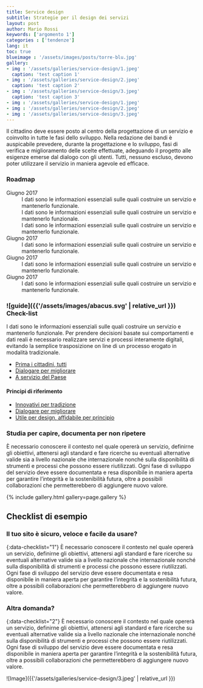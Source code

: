 ```yaml
---
title: Service design
subtitle: Strategie per il design dei servizi
layout: post
author: Mario Rossi
keywords: ['argomento 1']
categories : ['tendenze']
lang: it
toc: true
blueimage : '/assets/images/posts/torre-blu.jpg' 
gallery: 
- img : '/assets/galleries/service-design/1.jpeg'
  caption: 'test caption 1'
- img : '/assets/galleries/service-design/2.jpeg'
  caption: 'test caption 2'
- img : '/assets/galleries/service-design/3.jpeg'
  caption: 'test caption 3'
- img : '/assets/galleries/service-design/1.jpeg'
- img : '/assets/galleries/service-design/2.jpeg'
- img : '/assets/galleries/service-design/3.jpeg'
---
```


Il cittadino deve essere posto al centro della progettazione di un servizio e coinvolto in tutte le fasi dello sviluppo. Nella redazione dei bandi è auspicabile prevedere, durante la progettazione e lo sviluppo, fasi di verifica e miglioramento delle
scelte effettuate, adeguando il progetto alle esigenze emerse dal dialogo con gli utenti. Tutti, nessuno escluso, devono poter utilizzare il servizio in maniera agevole ed efficace.

### Roadmap

<dl class="Roadmap">
<dt>Giugno 2017</dt>
<dd>I dati sono le informazioni essenziali sulle quali costruire un servizio e mantenerlo funzionale.</dd>
<dd>I dati sono le informazioni essenziali sulle quali costruire un servizio e mantenerlo funzionale.</dd>
<dd>I dati sono le informazioni essenziali sulle quali costruire un servizio e mantenerlo funzionale.</dd>
<dt>Giugno 2017</dt>
<dd>I dati sono le informazioni essenziali sulle quali costruire un servizio e mantenerlo funzionale.</dd>
<dt>Giugno 2017</dt>
<dd>I dati sono le informazioni essenziali sulle quali costruire un servizio e mantenerlo funzionale.</dd>
<dt>Giugno 2017</dt>
<dd>I dati sono le informazioni essenziali sulle quali costruire un servizio e mantenerlo funzionale.</dd>
</dl>


### ![guide]({{'/assets/images/abacus.svg' | relative_url }}) Check-list

I dati sono le informazioni essenziali sulle quali costruire un servizio e mantenerlo funzionale. Per prendere decisioni basate sui comportamenti e dati reali è necessario realizzare servizi e processi interamente digitali, evitando la semplice trasposizione
on line di un processo erogato in modalità tradizionale.

- [Prima i cittadini, tutti](#prima-i-cittadini)
- [Dialogare per migliorare](#dialogare-per-migliorare)
- [A servizio del Paese](#a-servizio-paese)

#### Principi di riferimento

- [Innovativi per tradizione](#innovativi-per-tradizione)
- [Dialogare per migliorare](#dialogare-per-migliorare)
- [Utile per design, affidabile per principio](#utile-e-affidabile)

### Studia per capire, documenta per non ripetere

È necessario conoscere il contesto nel quale opererà un servizio, definirne gli obiettivi, attenersi agli standard e fare ricerche su eventuali alternative valide sia a livello nazionale che internazionale nonché sulla disponibilità di strumenti e processi
che possono essere riutilizzati. Ogni fase di sviluppo del servizio deve essere documentata e resa disponibile in maniera aperta per garantire l’integrità e la sostenibilità futura, oltre a possibili collaborazioni che permetterebbero di aggiungere
nuovo valore.

{% include gallery.html gallery=page.gallery %}

## Checklist di esempio
### Il tuo sito è sicuro, veloce e facile da usare?
{:data-checklist="1"}
È necessario conoscere il contesto nel quale opererà un servizio, definirne gli obiettivi, attenersi agli standard e fare ricerche su eventuali alternative valide sia a livello nazionale che internazionale nonché sulla disponibilità di strumenti e processi
che possono essere riutilizzati. Ogni fase di sviluppo del servizio deve essere documentata e resa disponibile in maniera aperta per garantire l’integrità e la sostenibilità futura, oltre a possibili collaborazioni che permetterebbero di aggiungere
nuovo valore.

### Altra domanda?
{:data-checklist="2"}
È necessario conoscere il contesto nel quale opererà un servizio, definirne gli obiettivi, attenersi agli standard e fare ricerche su eventuali alternative valide sia a livello nazionale che internazionale nonché sulla disponibilità di strumenti e processi
che possono essere riutilizzati. Ogni fase di sviluppo del servizio deve essere documentata e resa disponibile in maniera aperta per garantire l’integrità e la sostenibilità futura, oltre a possibili collaborazioni che permetterebbero di aggiungere
nuovo valore.

![Image]({{'/assets/galleries/service-design/3.jpeg' | relative_url }})

